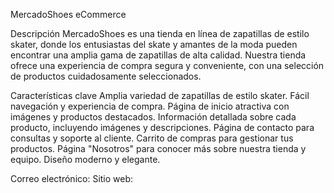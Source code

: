 MercadoShoes eCommerce


Descripción
MercadoShoes es una tienda en línea de zapatillas de estilo skater, donde los entusiastas del skate y amantes de la moda pueden encontrar una amplia gama de zapatillas de alta calidad. Nuestra tienda ofrece una experiencia de compra segura y conveniente, con una selección de productos cuidadosamente seleccionados.

Características clave
Amplia variedad de zapatillas de estilo skater.
Fácil navegación y experiencia de compra.
Página de inicio atractiva con imágenes y productos destacados.
Información detallada sobre cada producto, incluyendo imágenes y descripciones.
Página de contacto para consultas y soporte al cliente.
Carrito de compras para gestionar tus productos.
Página "Nosotros" para conocer más sobre nuestra tienda y equipo.
Diseño moderno y elegante.

Correo electrónico:
Sitio web: 

